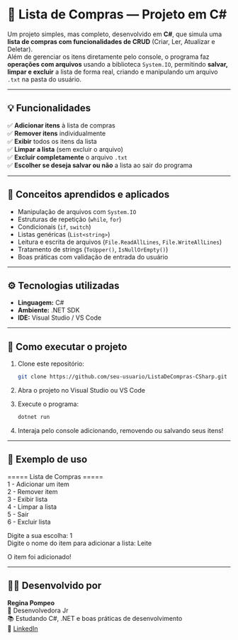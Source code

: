 # 🛒 Lista de Compras — Projeto em C#

Um projeto simples, mas completo, desenvolvido em **C#**, que simula uma **lista de compras com funcionalidades de CRUD** (Criar, Ler, Atualizar e Deletar).  
Além de gerenciar os itens diretamente pelo console, o programa faz **operações com arquivos** usando a biblioteca `System.IO`, permitindo **salvar, limpar e excluir** a lista de forma real, criando e manipulando um arquivo `.txt` na pasta do usuário.

---

## 💡 Funcionalidades

✅ **Adicionar itens** à lista de compras  
✅ **Remover itens** individualmente  
✅ **Exibir** todos os itens da lista  
✅ **Limpar a lista** (sem excluir o arquivo)  
✅ **Excluir completamente** o arquivo `.txt`  
✅ **Escolher se deseja salvar ou não** a lista ao sair do programa  

---

## 🧠 Conceitos aprendidos e aplicados

- Manipulação de arquivos com `System.IO`
- Estruturas de repetição (`while`, `for`)
- Condicionais (`if`, `switch`)
- Listas genéricas (`List<string>`)
- Leitura e escrita de arquivos (`File.ReadAllLines`, `File.WriteAllLines`)
- Tratamento de strings (`ToUpper()`, `IsNullOrEmpty()`)
- Boas práticas com validação de entrada do usuário

---

## ⚙️ Tecnologias utilizadas

- **Linguagem:** C#  
- **Ambiente:** .NET SDK  
- **IDE:** Visual Studio / VS Code  

---

## 🚀 Como executar o projeto

1. Clone este repositório:
   ```bash
   git clone https://github.com/seu-usuario/ListaDeCompras-CSharp.git

2. Abra o projeto no Visual Studio ou VS Code

3. Execute o programa:
   ```bash
   dotnet run

4. Interaja pelo console adicionando, removendo ou salvando seus itens!

---

## 🧾 Exemplo de uso

===== Lista de Compras =====  
1 - Adicionar um item  
2 - Remover item  
3 - Exibir lista  
4 - Limpar a lista  
5 - Sair    
6 - Excluir lista  

Digite a sua escolha: 1  
Digite o nome do item para adicionar a lista: Leite  

O item foi adicionado!    

---

## 🧑‍💻 Desenvolvido por

**Regina Pompeo**  
💼 Desenvolvedora Jr  
📚 Estudando C#, .NET e boas práticas de desenvolvimento  
🔗 [LinkedIn](https://www.linkedin.com/in/regina-pompeo/)




   
